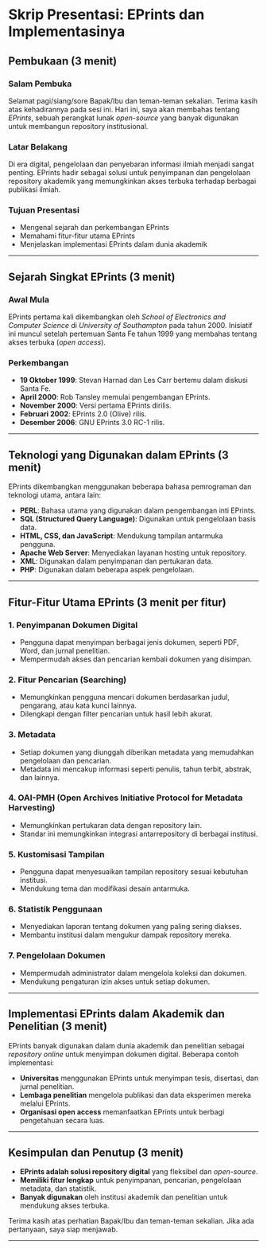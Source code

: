 # Skrip Presentasi: EPrints dan Implementasinya

## Pembukaan (3 menit)
### Salam Pembuka
Selamat pagi/siang/sore Bapak/Ibu dan teman-teman sekalian. Terima kasih atas kehadirannya pada sesi ini. Hari ini, saya akan membahas tentang *EPrints*, sebuah perangkat lunak *open-source* yang banyak digunakan untuk membangun repository institusional.

### Latar Belakang
Di era digital, pengelolaan dan penyebaran informasi ilmiah menjadi sangat penting. EPrints hadir sebagai solusi untuk penyimpanan dan pengelolaan repository akademik yang memungkinkan akses terbuka terhadap berbagai publikasi ilmiah.

### Tujuan Presentasi
- Mengenal sejarah dan perkembangan EPrints
- Memahami fitur-fitur utama EPrints
- Menjelaskan implementasi EPrints dalam dunia akademik

---

## Sejarah Singkat EPrints (3 menit)
### Awal Mula
EPrints pertama kali dikembangkan oleh *School of Electronics and Computer Science* di *University of Southampton* pada tahun 2000. Inisiatif ini muncul setelah pertemuan Santa Fe tahun 1999 yang membahas tentang akses terbuka (*open access*).

### Perkembangan
- **19 Oktober 1999**: Stevan Harnad dan Les Carr bertemu dalam diskusi Santa Fe.
- **April 2000**: Rob Tansley memulai pengembangan EPrints.
- **November 2000**: Versi pertama EPrints dirilis.
- **Februari 2002**: EPrints 2.0 (Olive) rilis.
- **Desember 2006**: GNU EPrints 3.0 RC-1 rilis.

---

## Teknologi yang Digunakan dalam EPrints (3 menit)
EPrints dikembangkan menggunakan beberapa bahasa pemrograman dan teknologi utama, antara lain:
- **PERL**: Bahasa utama yang digunakan dalam pengembangan inti EPrints.
- **SQL (Structured Query Language)**: Digunakan untuk pengelolaan basis data.
- **HTML, CSS, dan JavaScript**: Mendukung tampilan antarmuka pengguna.
- **Apache Web Server**: Menyediakan layanan hosting untuk repository.
- **XML**: Digunakan dalam penyimpanan dan pertukaran data.
- **PHP**: Digunakan dalam beberapa aspek pengelolaan.

---

## Fitur-Fitur Utama EPrints (3 menit per fitur)
### 1. Penyimpanan Dokumen Digital
- Pengguna dapat menyimpan berbagai jenis dokumen, seperti PDF, Word, dan jurnal penelitian.
- Mempermudah akses dan pencarian kembali dokumen yang disimpan.

### 2. Fitur Pencarian (Searching)
- Memungkinkan pengguna mencari dokumen berdasarkan judul, pengarang, atau kata kunci lainnya.
- Dilengkapi dengan filter pencarian untuk hasil lebih akurat.

### 3. Metadata
- Setiap dokumen yang diunggah diberikan metadata yang memudahkan pengelolaan dan pencarian.
- Metadata ini mencakup informasi seperti penulis, tahun terbit, abstrak, dan lainnya.

### 4. OAI-PMH (Open Archives Initiative Protocol for Metadata Harvesting)
- Memungkinkan pertukaran data dengan repository lain.
- Standar ini memungkinkan integrasi antarrepository di berbagai institusi.

### 5. Kustomisasi Tampilan
- Pengguna dapat menyesuaikan tampilan repository sesuai kebutuhan institusi.
- Mendukung tema dan modifikasi desain antarmuka.

### 6. Statistik Penggunaan
- Menyediakan laporan tentang dokumen yang paling sering diakses.
- Membantu institusi dalam mengukur dampak repository mereka.

### 7. Pengelolaan Dokumen
- Mempermudah administrator dalam mengelola koleksi dan dokumen.
- Mendukung pengaturan izin akses untuk setiap dokumen.

---

## Implementasi EPrints dalam Akademik dan Penelitian (3 menit)
EPrints banyak digunakan dalam dunia akademik dan penelitian sebagai *repository online* untuk menyimpan dokumen digital. Beberapa contoh implementasi:
- **Universitas** menggunakan EPrints untuk menyimpan tesis, disertasi, dan jurnal penelitian.
- **Lembaga penelitian** mengelola publikasi dan data eksperimen mereka melalui EPrints.
- **Organisasi open access** memanfaatkan EPrints untuk berbagi pengetahuan secara luas.

---

## Kesimpulan dan Penutup (3 menit)
- **EPrints adalah solusi repository digital** yang fleksibel dan *open-source*.
- **Memiliki fitur lengkap** untuk penyimpanan, pencarian, pengelolaan metadata, dan statistik.
- **Banyak digunakan** oleh institusi akademik dan penelitian untuk mendukung akses terbuka.

Terima kasih atas perhatian Bapak/Ibu dan teman-teman sekalian. Jika ada pertanyaan, saya siap menjawab.

---
